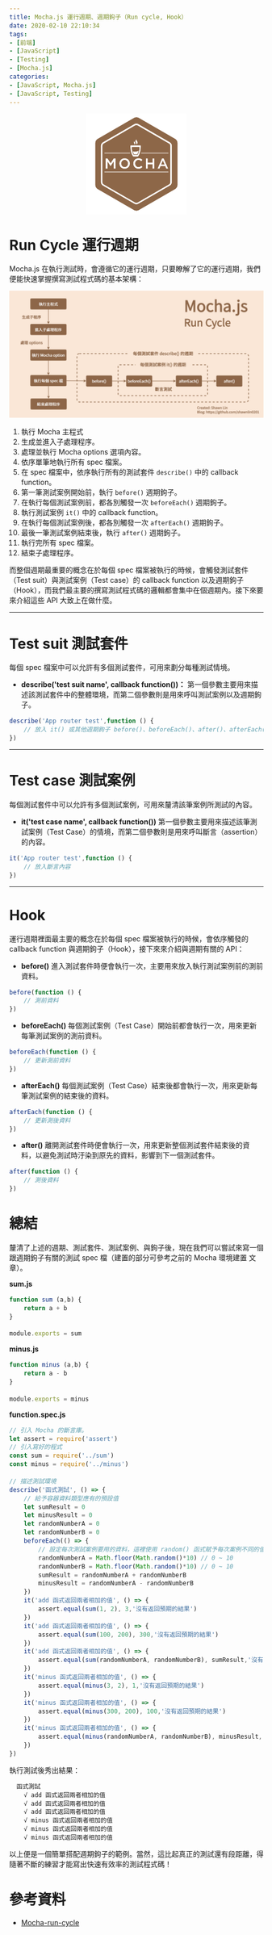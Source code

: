 ```yaml
---
title: Mocha.js 運行週期、週期鉤子（Run cycle, Hook）
date: 2020-02-10 22:10:34
tags:
- [前端]
- [JavaScript]
- [Testing]
- [Mocha.js]
categories: 
- [JavaScript, Mocha.js]
- [JavaScript, Testing]
---
```


<div style="display:flex;justify-content:center;">
  <img style="object-fit:cover;" alt="mocha-logo" src='/images/Mocha/mocha-logo.svg' width='200px' height='200px' />
</div>

# Run Cycle 運行週期
Mocha.js 在執行測試時，會遵循它的運行週期，只要瞭解了它的運行週期，我們便能快速掌握撰寫測試程式碼的基本架構：

![mocha-run-cycle.png](/images/Mocha/mocha-run-cycle.png)

<!--more-->

1. 執行 Mocha 主程式
2. 生成並進入子處理程序。
3. 處理並執行 Mocha options 選項內容。
4. 依序單筆地執行所有 spec 檔案。
5. 在 spec 檔案中，依序執行所有的測試套件 `describe()` 中的 callback function。
6. 第一筆測試案例開始前，執行 `before()` 週期鉤子。
7. 在執行每個測試案例前，都各別觸發一次 `beforeEach()` 週期鉤子。
8. 執行測試案例 `it()` 中的 callback function。
9. 在執行每個測試案例後，都各別觸發一次 `afterEach()` 週期鉤子。
10. 最後一筆測試案例結束後，執行 `after()` 週期鉤子。
11. 執行完所有 spec 檔案。
12. 結束子處理程序。

而整個週期最重要的概念在於每個 spec 檔案被執行的時候，會觸發測試套件（Test suit）與測試案例（Test case）的 callback function 以及週期鉤子（Hook），而我們最主要的撰寫測試程式碼的邏輯都會集中在個週期內。接下來要來介紹這些 API 大致上在做什麼。

------

# Test suit 測試套件
每個 spec 檔案中可以允許有多個測試套件，可用來劃分每種測試情境。
- **describe('test suit name', callback function())：**
第一個參數主要用來描述該測試套件中的整體環境，而第二個參數則是用來呼叫測試案例以及週期鉤子。
```javascript
describe('App router test',function () {
    // 放入 it() 或其他週期鉤子 before()、beforeEach()、after()、afterEach()
})
```

------

# Test case 測試案例
每個測試套件中可以允許有多個測試案例，可用來釐清該筆案例所測試的內容。
- **it('test case name', callback function())**
第一個參數主要用來描述該筆測試案例（Test Case）的情境，而第二個參數則是用來呼叫斷言（assertion）的內容。
```javascript
it('App router test',function () {
    // 放入斷言內容
})
```

------

# Hook
運行週期裡面最主要的概念在於每個 spec 檔案被執行的時候，會依序觸發的 callback function 與週期鉤子（Hook），接下來來介紹與週期有關的 API：

- **before()**
進入測試套件時便會執行一次，主要用來放入執行測試案例前的測前資料。
```javascript
before(function () {
    // 測前資料
})
```

- **beforeEach()**
每個測試案例（Test Case）開始前都會執行一次，用來更新每筆測試案例的測前資料。
```javascript
beforeEach(function () {
    // 更新測前資料
})
```

- **afterEach()**
每個測試案例（Test Case）結束後都會執行一次，用來更新每筆測試案例的結束後的資料。
```javascript
afterEach(function () {
    // 更新測後資料
})
```

- **after()**
離開測試套件時便會執行一次，用來更新整個測試套件結束後的資料，以避免測試時汙染到原先的資料，影響到下一個測試套件。
```javascript
after(function () {
    // 測後資料
})
```

# 總結
釐清了上述的週期、測試套件、測試案例、與鉤子後，現在我們可以嘗試來寫一個跟週期鉤子有關的測試 spec 檔（建置的部分可參考之前的 Mocha 環境建置 文章）。

**sum.js**
```javascript
function sum (a,b) {
    return a + b
}

module.exports = sum
```

**minus.js**
```javascript
function minus (a,b) {
    return a - b
}

module.exports = minus
```

**function.spec.js**
```javascript
// 引入 Mocha 的斷言庫。
let assert = require('assert')
// 引入寫好的程式
const sum = require('../sum')   
const minus = require('../minus')   

// 描述測試環境
describe('函式測試', () => {
    // 給予容器資料類型應有的預設值
    let sumResult = 0
    let minusResult = 0
    let randomNumberA = 0
    let randomNumberB = 0
    beforeEach(() => { 
        // 設定每次測試案例要用的資料，這裡使用 random() 函式賦予每次案例不同的值。
        randomNumberA = Math.floor(Math.random()*10) // 0 ~ 10
        randomNumberB = Math.floor(Math.random()*10) // 0 ~ 10
        sumResult = randomNumberA + randomNumberB
        minusResult = randomNumberA - randomNumberB
    })
    it('add 函式返回兩者相加的值', () => {
        assert.equal(sum(1, 2), 3,'沒有返回預期的結果')
    })
    it('add 函式返回兩者相加的值', () => {
        assert.equal(sum(100, 200), 300,'沒有返回預期的結果')
    })
    it('add 函式返回兩者相加的值', () => {
        assert.equal(sum(randomNumberA, randomNumberB), sumResult,'沒有返回預期的結果')
    })
    it('minus 函式返回兩者相加的值', () => {
        assert.equal(minus(3, 2), 1,'沒有返回預期的結果')
    })
    it('minus 函式返回兩者相加的值', () => {
        assert.equal(minus(300, 200), 100,'沒有返回預期的結果')
    })
    it('minus 函式返回兩者相加的值', () => {
        assert.equal(minus(randomNumberA, randomNumberB), minusResult,'沒有返回預期的結果')
    })
})
```

執行測試後秀出結果：

```bash
  函式測試
    √ add 函式返回兩者相加的值
    √ add 函式返回兩者相加的值
    √ add 函式返回兩者相加的值
    √ minus 函式返回兩者相加的值
    √ minus 函式返回兩者相加的值
    √ minus 函式返回兩者相加的值
```

以上便是一個簡單搭配週期鉤子的範例。當然，這比起真正的測試還有段距離，得隨著不斷的練習才能寫出快速有效率的測試程式碼！

# 參考資料

- [Mocha-run-cycle](https://mochajs.org/#run-cycle-overview)